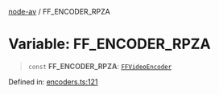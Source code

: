 [node-av](../globals.md) / FF\_ENCODER\_RPZA

# Variable: FF\_ENCODER\_RPZA

> `const` **FF\_ENCODER\_RPZA**: [`FFVideoEncoder`](../type-aliases/FFVideoEncoder.md)

Defined in: [encoders.ts:121](https://github.com/seydx/av/blob/f8631fc881b394300b1479f511d55cf1c370a87f/src/constants/encoders.ts#L121)
